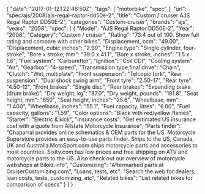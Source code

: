 {
    "date": "2017-01-12T22:46:50Z",
    "tags": [
        "motorbike",
        "spec"
    ],
    "url": "spec\/ajs\/2008\/ajs-regal-raptor-dd50e-2",
    "title": "Custom \/ cruiser AJS Regal Raptor DD50E-2",
    "categories": "Custom-cruiser",
    "brands": "ajs",
    "years": "2008",
    "spec": [
        {
            "Model": "AJS Regal Raptor DD50E-2",
            "Year": "2008",
            "Category": "Custom \/ cruiser",
            "Rating": "73.4 out of 100. Show full rating and compare with other bikes",
            "Displacement, ccm": "49.00",
            "Displacement, cubic inches": "2.99",
            "Engine type": "Single cylinder, four-stroke",
            "Bore x stroke, mm": "39.0 x 41.1",
            "Bore x stroke, inches": "1.5 x 1.6",
            "Fuel system": "Carburettor",
            "Ignition": "Coil CDI",
            "Cooling system": "Air",
            "Gearbox": "4-speed",
            "Transmission type,final drive": "Chain",
            "Clutch": "Wet, multiplate",
            "Front suspension": "Telcopic fork",
            "Rear suspension": "Dual shock swing arm",
            "Front tyre": "2.50-17",
            "Rear tyre": "4.50-12",
            "Front brakes": "Single disc",
            "Rear brakes": "Expanding brake (drum brake)",
            "Dry weight, kg": "87.0",
            "Dry weight, pounds": "191.8",
            "Seat height, mm": "650",
            "Seat height, inches": "25.6",
            "Wheelbase, mm": "1.400",
            "Wheelbase, inches": "55.1",
            "Fuel capacity, litres": "6.00",
            "Fuel capacity, gallons": "1.59",
            "Color options": "Black with red\/yellow flames",
            "Starter": "Electric & kick",
            "Insurance costs": "Get estimated US insurance cost with a quote from Allstate Motorcycle Insurance",
            "Parts finder": "Chaparral provides online schematics & OEM parts for the US.   Motorcycle Superstore provides an easy-to-use parts finder. Ships to the US, Canada, UK and Australia.MotoSport.com ships motorcycle parts and accessories to most countries.    Sixity.com has low prices and free shipping on ATV and motorcycle parts to the US. Also check out our overview of motorcycle webshops at Bikez.info",
            "Customizing": "Aftermarked parts at CruiserCustomizing.com",
            "Loans, tests, etc": "Search the web for dealers, loan costs, tests, customizing, etc",
            "Related bikes": "List related bikes for comparison of specs"
        }
    ]
}